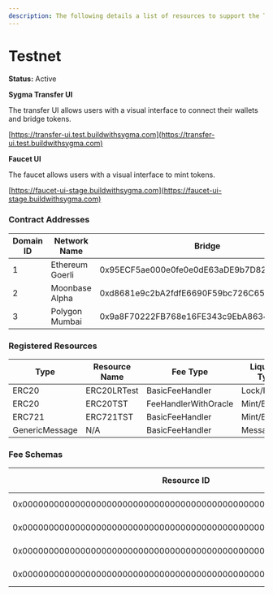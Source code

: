 ```yaml
---
description: The following details a list of resources to support the Testnet environment.
---
```


# Testnet

**Status:** Active



**Sygma Transfer UI**

The transfer UI allows users with a visual interface to connect their wallets and bridge tokens.

[https://transfer-ui.test.buildwithsygma.com](https://transfer-ui.test.buildwithsygma.com)

**Faucet UI**

The faucet allows users with a visual interface to mint tokens.

[https://faucet-ui-stage.buildwithsygma.com](https://faucet-ui-stage.buildwithsygma.com)

###

### Contract Addresses

| Domain ID | Network Name    | Bridge                                     | Control Segregator                         | Fee Router                                 | Fee Handler With Oracle                    | ERC20 Handler                              | ERC721 Handler                             | Generic Handler                            |
| --------- | --------------- | ------------------------------------------ | ------------------------------------------ | ------------------------------------------ | ------------------------------------------ | ------------------------------------------ | ------------------------------------------ | ------------------------------------------ |
| 1         | Ethereum Goerli | 0x95ECF5ae000e0fe0e0dE63aDE9b7D82a372038b4 | 0x8893c9dC9fc3D10d99f2fD93e1f1295A49f98243 | 0xC3ea0Fbaa708D225BD2575dC4A57e0eaE8aFc77F | 0x7350e258Cb88a22572Edefe5d80BAD21b42Cc124 | 0xea24Bb5500fE670d1ce1B9EaEbA942a5ca85e5Ea | 0xC2aae1ac76eD2Bb37bF4AdD72A82165bD2bf99F3 | 0x8DeCB677dAD03F07b5647eAA0B502d8f44B645eF |
| 2         | Moonbase Alpha  | 0xd8681e9c2bA2fdfE6690F59bc726C657ed8B494D | 0xea24Bb5500fE670d1ce1B9EaEbA942a5ca85e5Ea | 0x6593d8aF009d35d0BbB6eDe1dd29dF55b73F9A98 | 0x0693FeBE4766b85CcecB0C5168b39c81E0251366 | 0xC3ea0Fbaa708D225BD2575dC4A57e0eaE8aFc77F | 0x530Ca8291856c727cc6a33c2ACD50f79184AFA3d | 0x06f3CE7b93eBE17Df5F46d23934F1125C1dcC5f5 |
| 3         | Polygon Mumbai  | 0x9a8F70222FB768e16FE343c9EbA8634e4bd6524A | 0x1716b5BD0829b5d37BbB2F236296a7E4a5E31eA0 | 0x2247c836CC252F0D7D06883350e902996Ddb442D | 0x0B4Befb569dEa0cA11f0bFeF6919a28Ae7d829E1 | 0xb76A581fc20020675651EABC465ECaA311474186 | 0x5D7fc7407F00C415a13C43076e7Db82b357DE658 | 0x314c8b3C6643D237213381ee3a6D5bDaeDFaD477 |

### Registered Resources

| Type           | Resource Name | Fee Type             | Liquidity Type | Resource ID                                                        | Goerli Contract Address                    | Mumbai Contract Address                    | Moonbase Contract Address                  |
| -------------- | ------------- | -------------------- | -------------- | ------------------------------------------------------------------ | ------------------------------------------ | ------------------------------------------ | ------------------------------------------ |
| ERC20          | ERC20LRTest   | BasicFeeHandler      | Lock/Release   | 0x0000000000000000000000000000000000000000000000000000000000000300 | 0x3F9A68fF29B3d86a6928C44dF171A984F6180009 | 0xFC072Aa8ABB5646aFD0c22994bdE30dB57B1BF1C | 0x3690601896C289be2d894c3d1213405310D0a25C |
| ERC20          | ERC20TST      | FeeHandlerWithOracle | Mint/Burn      | 0x0000000000000000000000000000000000000000000000000000000000000000 | 0x3D151A97A446C9ea6893038e7C0db73466f3f3af | 0x2465c8F84bDB7130ACDf31d694bc9c820F70ac06 | 0xAc693E44E1EDe5f66A4e1406F65b904450932fB3 |
| ERC721         | ERC721TST     | BasicFeeHandler      | Mint/Burn      | 0x0000000000000000000000000000000000000000000000000000000000000200 | 0xe9d3b1433bACDfC26ee097629D238A41BF6dA3aE | 0x4beD477d1f5D338855A521ABa2A88c9a15e2eA5d | 0x3D151A97A446C9ea6893038e7C0db73466f3f3af |
| GenericMessage | N/A           | BasicFeeHandler      | Message        | 0x0000000000000000000000000000000000000000000000000000000000000500 | 0x530Ca8291856c727cc6a33c2ACD50f79184AFA3d | 0xe255cA458925c26d3E05004e247579A64b020cEF | 0xe7Ed7AAd072ACd23bA36F906C2515DF8eD43d482 |

### Fee Schemas

| Resource ID                                                        | Fee Type   | Fee Percent/Amount |
| ------------------------------------------------------------------ | ---------- | ------------------ |
| 0x0000000000000000000000000000000000000000000000000000000000000000 | Fee oracle | 3%                 |
| 0x0000000000000000000000000000000000000000000000000000000000000200 | Base fee   | 0.0001 Base tokens |
| 0x0000000000000000000000000000000000000000000000000000000000000300 | Base fee   | 0.0001 Base tokens |
| 0x0000000000000000000000000000000000000000000000000000000000000500 | Base fee   | 0.0001 Base tokens |
